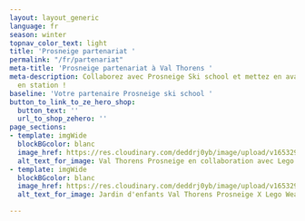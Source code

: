 ```yaml
---
layout: layout_generic
language: fr
season: winter
topnav_color_text: light
title: 'Prosneige partenariat '
permalink: "/fr/partenariat"
meta-title: 'Prosneige partenariat à Val Thorens '
meta-description: Collaborez avec Prosneige Ski school et mettez en avant votre marque
  en station !
baseline: 'Votre partenaire Prosneige ski school '
button_to_link_to_ze_hero_shop:
  button_text: ''
  url_to_shop_zehero: ''
page_sections:
- template: imgWide
  blockBGcolor: blanc
  image_href: https://res.cloudinary.com/deddrj0yb/image/upload/v1653290970/website/Partenaires/Lego/Partenaire_jardin_enfant2.jpg
  alt_text_for_image: Val Thorens Prosneige en collaboration avec Lego Wear
- template: imgWide
  blockBGcolor: blanc
  image_href: https://res.cloudinary.com/deddrj0yb/image/upload/v1653290968/website/Partenaires/Lego/Partenaire_jardin_enfant.jpg
  alt_text_for_image: Jardin d'enfants Val Thorens Prosneige X Lego Wear

---
```

